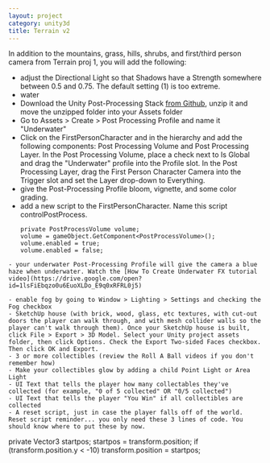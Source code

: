 ```yaml
---
layout: project
category: unity3d
title: Terrain v2
---
```

In addition to the mountains, grass, hills, shrubs, and first/third person camera from Terrain proj 1, you will add the following:

- adjust the Directional Light so that Shadows have a Strength somewhere between 0.5 and 0.75. The default setting (1) is too extreme.
- water
- Download the Unity Post-Processing Stack [from Github](https://github.com/Unity-Technologies/PostProcessing), unzip it and move the unzipped folder into your Assets folder
- Go to Assets > Create > Post Processing Profile and name it "Underwater"
- Click on the FirstPersonCharacter and in the hierarchy and add the following components: Post Processing Volume and Post Processing Layer. In the Post Processing Volume, place a check next to Is Global and drag the "Underwater" profile into the Profile slot. In the Post Processing Layer, drag the First Person Character Camera into the Trigger slot and set the Layer drop-down to Everything.
- give the Post-Processing Profile bloom, vignette, and some color grading.
- add a new script to the FirstPersonCharacter. Name this script controlPostProcess.
  ```using UnityEngine.Rendering.PostProcessing;
  private PostProcessVolume volume;
  volume = gameObject.GetComponent<PostProcessVolume>();
  volume.enabled = true;
  volume.enabled = false;
```
- your underwater Post-Processing Profile will give the camera a blue haze when underwater. Watch the [How To Create Underwater FX tutorial video](https://drive.google.com/open?id=1lsFiEbqzo0u6EuoXLDo_E9q0xRFRL0j5)

- enable fog by going to Window > Lighting > Settings and checking the Fog checkbox
- SketchUp house (with brick, wood, glass, etc textures, with cut-out doors the player can walk through, and with mesh collider walls so the player can't walk through them). Once your SketchUp house is built, click File > Export > 3D Model. Select your Unity project assets folder, then click Options. Check the Export Two-sided Faces checkbox. Then click OK and Export.
- 3 or more collectibles (review the Roll A Ball videos if you don't remember how)
- Make your collectibles glow by adding a child Point Light or Area Light
- UI Text that tells the player how many collectables they've collected (for example, "0 of 5 collected" OR "0/5 collected")
- UI Text that tells the player "You Win" if all collectibles are collected
- A reset script, just in case the player falls off of the world. Reset script reminder... you only need these 3 lines of code. You should know where to put these by now.
```
private Vector3 startpos;
startpos = transform.position;
if (transform.position.y < -10) transform.position = startpos;
```
